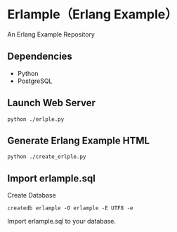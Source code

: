 # Erlample（Erlang Example）

An Erlang Example Repository


## Dependencies

- Python
- PostgreSQL


## Launch Web Server

    python ./erlple.py
    
    
## Generate Erlang Example HTML

	python ./create_erlple.py


## Import erlample.sql

Create Database

    createdb erlample -O erlample -E UTF8 -e

Import erlample.sql to your database.
